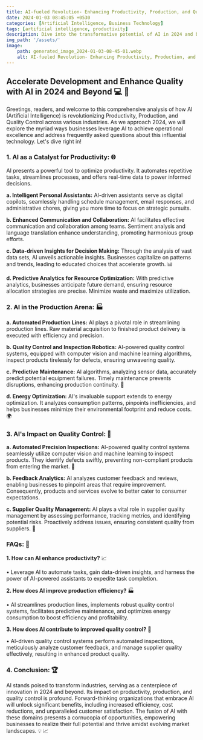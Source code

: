 ```yaml
---
title: AI-fueled Revolution- Enhancing Productivity, Production, and Quality Control in 2024 and Beyond
date: 2024-01-03 08:45:05 +0530
categories: [Artificial Intelligence, Business Technology]
tags: [artificial intelligence, productivity]
description: Dive into the transformative potential of AI in 2024 and beyond. Explore how AI redefines productivity, production, and quality control, leading to operational excellence and limitless opportunities.
img_path: '/assets/'
image:
    path: generated_image_2024-01-03-08-45-01.webp
    alt: AI-fueled Revolution- Enhancing Productivity, Production, and Quality Control in 2024 and Beyond
---
```


## Accelerate Development and Enhance Quality with AI in 2024 and Beyond 💻 🤖 

Greetings, readers, and welcome to this comprehensive analysis of how AI (Artificial Intelligence) is revolutionizing Productivity, Production, and Quality Control across various industries. As we approach 2024, we will explore the myriad ways businesses leverage AI to achieve operational excellence and address frequently asked questions about this influential technology. Let's dive right in!

### **1. AI as a Catalyst for Productivity:** 🌐

AI presents a powerful tool to optimize productivity. It automates repetitive tasks, streamlines processes, and offers real-time data to power informed decisions.

**a. Intelligent Personal Assistants:** AI-driven assistants serve as digital copilots, seamlessly handling schedule management, email responses, and administrative chores, giving you more time to focus on strategic pursuits.

**b. Enhanced Communication and Collaboration:** AI facilitates effective communication and collaboration among teams. Sentiment analysis and language translation enhance understanding, promoting harmonious group efforts.

**c. Data-driven Insights for Decision Making:** Through the analysis of vast data sets, AI unveils actionable insights. Businesses capitalize on patterns and trends, leading to educated choices that accelerate growth. 📊

**d. Predictive Analytics for Resource Optimization:** With predictive analytics, businesses anticipate future demand, ensuring resource allocation strategies are precise. Minimize waste and maximize utilization.

### **2. AI in the Production Arena:** 🏭

**a. Automated Production Lines:** AI plays a pivotal role in streamlining production lines. Raw material acquisition to finished product delivery is executed with efficiency and precision.

**b. Quality Control and Inspection Robotics:** AI-powered quality control systems, equipped with computer vision and machine learning algorithms, inspect products tirelessly for defects, ensuring unwavering quality.

**c. Predictive Maintenance:** AI algorithms, analyzing sensor data, accurately predict potential equipment failures. Timely maintenance prevents disruptions, enhancing production continuity. 🦾

**d. Energy Optimization:** AI's invaluable support extends to energy optimization. It analyzes consumption patterns, pinpoints inefficiencies, and helps businesses minimize their environmental footprint and reduce costs. 🌍

### **3. AI's Impact on Quality Control:** 🎯

**a. Automated Precision Inspections:** AI-powered quality control systems seamlessly utilize computer vision and machine learning to inspect products. They identify defects swiftly, preventing non-compliant products from entering the market. 🔎

**b. Feedback Analytics:** AI analyzes customer feedback and reviews, enabling businesses to pinpoint areas that require improvement. Consequently, products and services evolve to better cater to consumer expectations. 

**c. Supplier Quality Management:** AI plays a vital role in supplier quality management by assessing performance, tracking metrics, and identifying potential risks. Proactively address issues, ensuring consistent quality from suppliers. 🤝

### **FAQs:** 🤔

**1. How can AI enhance productivity?** 📈

• Leverage AI to automate tasks, gain data-driven insights, and harness the power of AI-powered assistants to expedite task completion.

**2. How does AI improve production efficiency?** 🏭

• AI streamlines production lines, implements robust quality control systems, facilitates predictive maintenance, and optimizes energy consumption to boost efficiency and profitability.

**3. How does AI contribute to improved quality control?** 🎯

• AI-driven quality control systems perform automated inspections, meticulously analyze customer feedback, and manage supplier quality effectively, resulting in enhanced product quality.

### **4. Conclusion:** 🏆

AI stands poised to transform industries, serving as a centerpiece of innovation in 2024 and beyond. Its impact on productivity, production, and quality control is profound. Forward-thinking organizations that embrace AI will unlock significant benefits, including increased efficiency, cost reductions, and unparalleled customer satisfaction. The fusion of AI with these domains presents a cornucopia of opportunities, empowering businesses to realize their full potential and thrive amidst evolving market landscapes. 💡 📈
